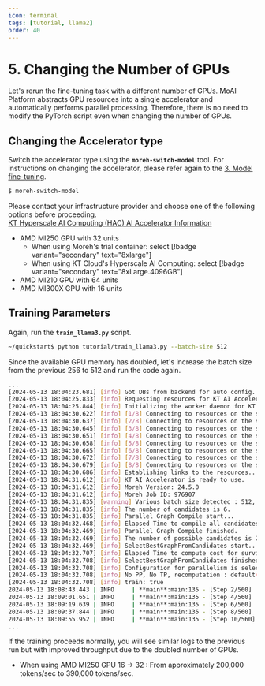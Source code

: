```yaml
---
icon: terminal
tags: [tutorial, llama2]
order: 40
---
```


# 5. Changing the Number of GPUs

Let's rerun the fine-tuning task with a different number of GPUs. MoAI Platform abstracts GPU resources into a single accelerator and automatically performs parallel processing. Therefore, there is no need to modify the PyTorch script even when changing the number of GPUs.


## Changing the Accelerator type

Switch the accelerator type using the **`moreh-switch-model`** tool. For instructions on changing the accelerator, please refer again to the [3. Model fine-tuning](3_fine_tuning.md).

```bash
$ moreh-switch-model
```

Please contact your infrastructure provider and choose one of the following options before proceeding.  
[KT Hyperscale AI Computing (HAC) AI Accelerator Information](/Supported_Documents/KT_HAC_Models_Info.md)

- AMD MI250 GPU with 32 units
    - When using Moreh's trial container: select [!badge variant="secondary" text="8xlarge"]
    - When using KT Cloud's Hyperscale AI Computing: select [!badge variant="secondary" text="8xLarge.4096GB"]
- AMD MI210 GPU with 64 units
- AMD MI300X GPU with 16 units


## Training Parameters
Again, run the **`train_llama3.py`** script.

```bash
~/quickstart$ python tutorial/train_llama3.py --batch-size 512
```

Since the available GPU memory has doubled, let's increase the batch size from the previous 256 to 512 and run the code again.



```bash
...
[2024-05-13 18:04:23.681] [info] Got DBs from backend for auto config.
[2024-05-13 18:04:25.833] [info] Requesting resources for KT AI Accelerator from the server...
[2024-05-13 18:04:25.844] [info] Initializing the worker daemon for KT AI Accelerator
[2024-05-13 18:04:30.622] [info] [1/8] Connecting to resources on the server (192.168.110.4:24172)...
[2024-05-13 18:04:30.637] [info] [2/8] Connecting to resources on the server (192.168.110.5:24172)...
[2024-05-13 18:04:30.645] [info] [3/8] Connecting to resources on the server (192.168.110.10:24172)...
[2024-05-13 18:04:30.651] [info] [4/8] Connecting to resources on the server (192.168.110.42:24172)...
[2024-05-13 18:04:30.658] [info] [5/8] Connecting to resources on the server (192.168.110.43:24172)...
[2024-05-13 18:04:30.665] [info] [6/8] Connecting to resources on the server (192.168.110.44:24172)...
[2024-05-13 18:04:30.672] [info] [7/8] Connecting to resources on the server (192.168.110.83:24172)...
[2024-05-13 18:04:30.679] [info] [8/8] Connecting to resources on the server (192.168.110.84:24172)...
[2024-05-13 18:04:30.686] [info] Establishing links to the resources...
[2024-05-13 18:04:31.612] [info] KT AI Accelerator is ready to use.
[2024-05-13 18:04:31.612] [info] Moreh Version: 24.5.0
[2024-05-13 18:04:31.612] [info] Moreh Job ID: 976907
[2024-05-13 18:04:31.835] [warning] Various batch size detected : 512, 1
[2024-05-13 18:04:31.835] [info] The number of candidates is 6.
[2024-05-13 18:04:31.835] [info] Parallel Graph Compile start...
[2024-05-13 18:04:32.468] [info] Elapsed Time to compile all candidates = 633 [ms]
[2024-05-13 18:04:32.469] [info] Parallel Graph Compile finished.
[2024-05-13 18:04:32.469] [info] The number of possible candidates is 2.
[2024-05-13 18:04:32.469] [info] SelectBestGraphFromCandidates start...
[2024-05-13 18:04:32.707] [info] Elapsed Time to compute cost for survived candidates = 238 [ms]
[2024-05-13 18:04:32.708] [info] SelectBestGraphFromCandidates finished.
[2024-05-13 18:04:32.708] [info] Configuration for parallelism is selected.
[2024-05-13 18:04:32.708] [info] No PP, No TP, recomputation : default(1), distribute_param : true, distribute_low_prec_param : false
[2024-05-13 18:04:32.708] [info] train: true
2024-05-13 18:08:43.443 | INFO     | **main**:main:135 - [Step 2/560] | Loss: 2.1875 | Duration: 1.89 | Throughput: 276803.38 tokens/sec
2024-05-13 18:09:01.651 | INFO     | **main**:main:135 - [Step 4/560] | Loss: 2.109375 | Duration: 1.40 | Throughput: 375362.04 tokens/sec
2024-05-13 18:09:19.639 | INFO     | **main**:main:135 - [Step 6/560] | Loss: 2.046875 | Duration: 1.16 | Throughput: 450234.51 tokens/sec
2024-05-13 18:09:37.844 | INFO     | **main**:main:135 - [Step 8/560] | Loss: 2.015625 | Duration: 1.35 | Throughput: 387487.33 tokens/sec
2024-05-13 18:09:55.952 | INFO     | **main**:main:135 - [Step 10/560] | Loss: 2.015625 | Duration: 1.33 | Throughput: 393661.22 tokens/sec
...
```

If the training proceeds normally, you will see similar logs to the previous run but with improved throughput due to the doubled number of GPUs.

- When using AMD MI250 GPU 16 → 32 : From approximately 200,000 tokens/sec to 390,000 tokens/sec.

